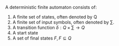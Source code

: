 A deterministic finite automaton consists of:
1. A finite set of states, often denoted by Q
2. A finite set of input symbols, often denoted by $\sum$.
3. A transition function $\delta : Q \times \sum \rightarrow Q$  
4. A start state
5. A set of final states $F, F\subseteq Q$  

